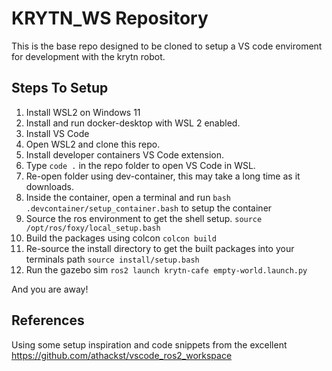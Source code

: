 # KRYTN_WS Repository

This is the base repo designed to be cloned to setup a VS code enviroment for development with the krytn robot. 

## Steps To Setup

1. Install WSL2 on Windows 11
2. Install and run docker-desktop with WSL 2 enabled.
3. Install VS Code
3. Open WSL2 and clone this repo.
4. Install developer containers VS Code extension.
5. Type `code .` in the repo folder to open VS Code in WSL. 
6. Re-open folder using dev-container, this may take a long time as it downloads.
7. Inside the container, open a terminal and run `bash .devcontainer/setup_container.bash` to setup the container
8. Source the ros environment to get the shell setup.
`source /opt/ros/foxy/local_setup.bash`
9. Build the packages using colcon
`colcon build`
10. Re-source the install directory to get the built packages into your terminals path
`source install/setup.bash`
11. Run the gazebo sim
`ros2 launch krytn-cafe empty-world.launch.py`

And you are away! 


## References

Using some setup inspiration and code snippets from the excellent https://github.com/athackst/vscode_ros2_workspace

